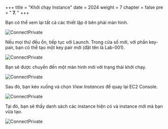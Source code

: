 +++
title = "Khởi chạy Instance"
date = 2024
weight = 7
chapter = false
pre = "<b> 7. </b>"
+++

Bạn có thể xem lại tất cả các thiết lập ở bên phải màn hình.

![ConnectPrivate](/images/7.png)

Nếu mọi thứ đều ổn, tiếp tục với Launch. Trong cửa sổ mới, với phần key-pair, bạn có thể tạo một key pair mới (đặt tên là Lab-001).

![ConnectPrivate](/images/8.png)

Bạn sẽ được chuyển đến một màn hình mới với trạng thái khởi chạy.

![ConnectPrivate](/images/9.png)

Sau đó, bạn kéo xuống và chọn _View Instances_ để quay lại EC2 Console.

![ConnectPrivate](/images/10.png)

Tại đó, bạn sẽ thấy danh sách các instance hiện có và instance mới mà bạn vừa tạo.

![ConnectPrivate](/images/11.png)